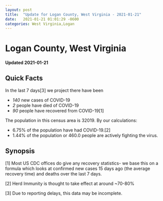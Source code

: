 ```yaml
---
layout: post
title:  "Update for Logan County, West Virginia - 2021-01-21"
date:   2021-01-21 01:01:29 -0600
categories: West Virginia,Logan
---
```


# Logan County, West Virginia
#### Updated 2021-01-21

## Quick Facts

In the last 7 days[3] we project there have been
- *140* new cases of COVID-19
- *2* people have died of COVID-19
- *90* people have recovered from COVID-19[1]

The population in this census area is 32019. By our calculations:
- 6.75% of the population have had COVID-19.[2]
- 1.44% of the population or 460.0 people are actively fighting the virus.

## Synopsis




[1] Most US CDC offices do give any recovery statistics- we base this on a formula which looks at confirmed new cases
15 days ago (the average recovery time) and deaths over the last 7 days.

[2] Herd Immunity is thought to take effect at around ~70-80%

[3] Due to reporting delays, this data may be incomplete.
 
    